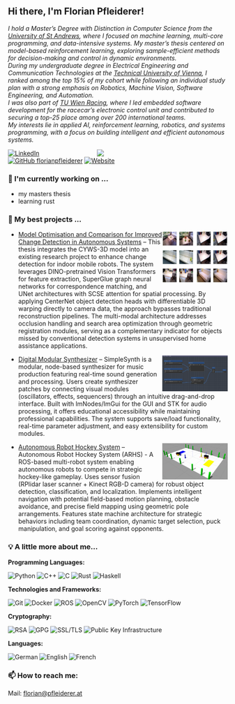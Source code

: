 ## Hi there, I'm Florian Pfleiderer!

<p><em>
I hold a Master’s Degree with Distinction in Computer Science from the 
<a href="https://www.st-andrews.ac.uk/">University of St Andrews</a>, 
where I focused on machine learning, multi-core programming, and data-intensive systems. 
My master’s thesis centered on model-based reinforcement learning, exploring sample-efficient methods for decision-making and control in dynamic environments. <br>
During my undergraduate degree in Electrical Engineering and Communication Technologies at the 
<a href="https://www.tuwien.at/en/">Technical University of Vienna</a>, 
I ranked among the top 15% of my cohort while following an individual study plan with a strong emphasis on Robotics, Machine Vision, Software Engineering, and Automation. <br>
I was also part of <a href="https://www.tuwienracing.at/">TU Wien Racing</a>, where I led embedded software development for the racecar’s electronic control unit and contributed to securing a top-25 place among over 200 international teams. <br>
My interests lie in applied AI, reinforcement learning, robotics, and systems programming, with a focus on building intelligent and efficient autonomous systems.
</em></p>


<img align="right" src="https://github-readme-stats-florians-projects-89ef2818.vercel.app/api/top-langs/?username=florianpfleiderer&layout=compact&exclude_repo=github-readme-stats,florianpfleiderer.github.io&size_weight=0.5&count_weight=0.5&langs_count=6&hide=jupyter%20notebook,javascript,HTML,CSS,PHP,hack,scss,nsis,tex,Dockerfile,CMake,shell" width="300">[![LinkedIn](https://img.shields.io/badge/Linkedin-%230077B5.svg?logo=linkedin&logoColor=white)](https://www.linkedin.com/in/florian-pfleiderer/)
[![GitHub florianpfleiderer](https://img.shields.io/github/followers/florianpfleiderer?label=follow&style=social)](https://github.com/florianpfleiderer)
[![Website](https://img.shields.io/website-up-down-green-red/http/shields.io.svg)](https://florianpfleiderer.at/)


### 🔭 I'm currently working on ...

- my masters thesis
- learning rust

<!-- ![Top Langs](https://github-readme-stats.vercel.app/api/top-langs/?username=florianpfleiderer&layout=compact&hide=javascript,HTML,CSS,PHP,hack,scss,nsis,tex&role=OWNER,COLLABORATOR,ORGANIZATION_MEMBER&hide_border=true&exclude_repo=repo1,repo2) -->

### 🌱 My best projects ...

- <img align="right" src="assets/cyws3d.png" width="150"><a href="https://github.com/florianpfleiderer/CYWS3D-pipeline">Model Optimisation and Comparison for Improved Change Detection in Autonomous Systems</a> – This thesis integrates the CYWS-3D model into an existing research project to enhance change detection for indoor mobile robots. The system leverages DINO-pretrained Vision Transformers for feature extraction, SuperGlue graph neural networks for correspondence matching, and UNet architectures with SCSE attention for spatial processing. By applying CenterNet object detection heads with differentiable 3D warping directly to camera data, the approach bypasses traditional reconstruction pipelines. The multi-modal architecture addresses occlusion handling and search area optimization through geometric registration modules, serving as a complementary indicator for objects missed by conventional detection systems in unsupervised home assistance applications.

- <img align="right" src="assets/simplesynth.png" width="150"><a href="https://github.com/florianpfleiderer/SimpleSynth">Digital Modular Synthesizer</a> – SimpleSynth is a modular, node-based synthesizer for music production featuring real-time sound generation and processing. Users create synthesizer patches by connecting visual modules (oscillators, effects, sequencers) through an intuitive drag-and-drop interface. Built with ImNodes/ImGui for the GUI and STK for audio processing, it offers educational accessibility while maintaining professional capabilities. The system supports save/load functionality, real-time parameter adjustment, and easy extensibility for custom modules.

- <img align="right" src="assets/arhs.png" width="150"><a href="https://github.com/florianpfleiderer/ARHS">Autonomous Robot Hockey System</a> – Autonomous Robot Hockey System (ARHS) - A ROS-based multi-robot system enabling autonomous robots to compete in strategic hockey-like gameplay. Uses sensor fusion (RPlidar laser scanner + Kinect RGB-D camera) for robust object detection, classification, and localization. Implements intelligent navigation with potential field-based motion planning, obstacle avoidance, and precise field mapping using geometric pole arrangements. Features state machine architecture for strategic behaviors including team coordination, dynamic target selection, puck manipulation, and goal scoring against opponents.

<!--
- <img align="right" src="assets/coffee-app.png" width="65" style="padding-bottom: 15px; padding-left: 15px; float: right;clear:both;"><a href="https://github.com/florianpfleiderer/coffee-app">React x Flask Application</a> – A containerised application using the react and flask frameworks and SQLite for local database management.

#### Other projects
- object detection & path planning on Pioneer-3DX mobile robot platform
- racecar Laptime Simulation in ChassisSim
-->

### 💡 A little more about me...  
<!--
```javascript
const flo = {
  code: ["Python", "C++", "C", "Rust", "Java"],
  technologies: ["git", "Docker", "ROS", "OpenCV", "PyTorch", "TensorFlow", "SLAM", "Computer Vision", "Machine Learning"],s
  cryptography: ["RSA", "GPG", "SSL/TLS", "Public Key Infrastructure (PKI)"],
  operational security: ["Secure authentication methods", "threat modeling"],
  languages: {
    German: "C2",
    English: "C2",
    French: "B2"
  }
}
```
-->
**Programming Languages:**

![Python](https://img.shields.io/badge/Python-3776AB?style=for-the-badge&logo=python&logoColor=white)
![C++](https://img.shields.io/badge/C++-00599C?style=for-the-badge&logo=c%2B%2B&logoColor=white)
![C](https://img.shields.io/badge/C-A8B9CC?style=for-the-badge&logo=c&logoColor=white)
![Rust](https://img.shields.io/badge/Rust-000000?style=for-the-badge&logo=rust&logoColor=white)
![Haskell](https://img.shields.io/badge/Haskell-5D4F85?style=for-the-badge&logo=haskell&logoColor=white)
<!--![Java](https://img.shields.io/badge/Java-007396?style=for-the-badge&logo=java&logoColor=white)-->


**Technologies and Frameworks:**

![Git](https://img.shields.io/badge/Git-F05032?style=for-the-badge&logo=git&logoColor=white)
![Docker](https://img.shields.io/badge/Docker-2496ED?style=for-the-badge&logo=docker&logoColor=white)
![ROS](https://img.shields.io/badge/ROS-22314E?style=for-the-badge&logo=ros&logoColor=white)
![OpenCV](https://img.shields.io/badge/OpenCV-5C3EE8?style=for-the-badge&logo=opencv&logoColor=white)
![PyTorch](https://img.shields.io/badge/PyTorch-EE4C2C?style=for-the-badge&logo=pytorch&logoColor=white)
![TensorFlow](https://img.shields.io/badge/TensorFlow-FF6F00?style=for-the-badge&logo=tensorflow&logoColor=white)

**Cryptography:**

![RSA](https://img.shields.io/badge/RSA-000000?style=for-the-badge&logo=openssl&logoColor=white)
![GPG](https://img.shields.io/badge/GPG-000000?style=for-the-badge&logo=gnu-privacy-guard&logoColor=white)
![SSL/TLS](https://img.shields.io/badge/SSL%2FTLS-000000?style=for-the-badge&logo=let's-encrypt&logoColor=white)
![Public Key Infrastructure](https://img.shields.io/badge/PKI-000000?style=for-the-badge&logo=keybase&logoColor=white)

<!--**Operational Security:**

![Secure Authentication Methods](https://img.shields.io/badge/Secure%20Authentication%20Methods-000000?style=for-the-badge&logo=auth0&logoColor=white)
![Threat Modeling](https://img.shields.io/badge/Threat%20Modeling-000000?style=for-the-badge&logo=the-movie-database&logoColor=white)-->

**Languages:**

![German](https://img.shields.io/badge/German-C2-blue?style=for-the-badge)
![English](https://img.shields.io/badge/English-C2-blue?style=for-the-badge)
![French](https://img.shields.io/badge/French-B2-blue?style=for-the-badge)

### 📫 How to reach me: 

Mail: [florian@pfleiderer.at](mailto:florian@pfleiderer.at)

<!--

**florianpfleiderer/florianpfleiderer** is a ✨ _special_ ✨ repository because its `README.md` (this file) appears on your GitHub profile.

Here are some ideas to get you started:

- 🔭 I’m currently working on ...
- 🌱 I’m currently learning ...
- 👯 I’m looking to collaborate on ...
- 🤔 I’m looking for help with ...
- 💬 Ask me about ...
- 📫 How to reach me: ...
- 😄 Pronouns: ...
- ⚡ Fun fact: ...
-->
